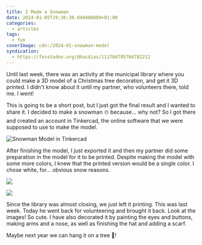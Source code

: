 ```yaml
---
title: I Made a Snowman
date: 2024-01-05T19:36:20.048406809+01:00
categories:
  - articles
tags:
  - fun
coverImage: cdn:/2024-01-snowman-model
syndication:
  - https://fosstodon.org/@hacdias/111704795704782212
---
```


Until last week, there was an activity at the municipal library where you could make a 3D model of a Christmas tree decoration, and get it 3D printed. I didn't know about it until my partner, who volunteers there, told me. I went!

<!--more-->

This is going to be a short post, but I just got the final result and I wanted to share it. I decided to make a snowman ☃️ because... why not? So I got there and created an account in Tinkercad, the online software that we were supposed to use to make the model.

![Snowman Model in Tinkercad](cdn:/2024-01-snowman-model?class=fw)

After finishing the model, I just exported it and then my partner did some preparation in the model for it to be printed. Despite making the model with some more colors, I knew that the printed version would be a single color. I chose white, for... obvious snow reasons.

<div class="fg fw">

![](cdn:/2024-01-snowman)

![](cdn:/2024-01-snowman-decorated)

</div>

Since the library was almost closing, we just left it printing. This was last week. Today he went back for volunteering and brought it back. Look at the images! So cute. I have also decorated it by painting the eyes and buttons, making arms and a nose, as well as finishing the hat and adding a scarf.

Maybe next year we can hang it on a tree 🎄!
